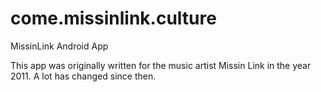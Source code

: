 # come.missinlink.culture
MissinLink Android App



This app was originally written for the music artist Missin Link in the year 2011.
A lot has changed since then.
